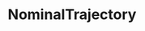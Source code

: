 ---
title: NominalTrajectory
github: https://github.com/NominalTrajectory
mode: dark
transition: 1s
score: 54.6
archetype:
- Little Bit of Everything
- Dynamic
- Images
---
